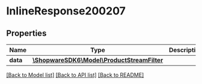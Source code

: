 # InlineResponse200207

## Properties
Name | Type | Description | Notes
------------ | ------------- | ------------- | -------------
**data** | [**\ShopwareSDK6\Model\ProductStreamFilter**](ProductStreamFilter.md) |  | [optional] 

[[Back to Model list]](../../README.md#documentation-for-models) [[Back to API list]](../../README.md#documentation-for-api-endpoints) [[Back to README]](../../README.md)

